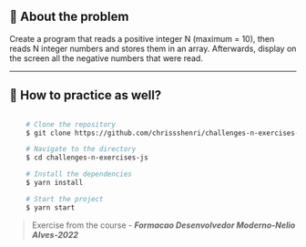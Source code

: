 ## 👀 About the problem

Create a program that reads a positive integer N (maximum = 10), then reads N integer numbers and stores them in an array. Afterwards, display on the screen all the negative numbers that were read.

---

## 📁 How to practice as well?

```bash

    # Clone the repository
    $ git clone https://github.com/chrissshenri/challenges-n-exercises-js.git

    # Navigate to the directory
    $ cd challenges-n-exercises-js

    # Install the dependencies
    $ yarn install

    # Start the project
    $ yarn start

```

> 
> Exercise from the course - ***Formacao Desenvolvedor Moderno-Nelio Alves-2022***

